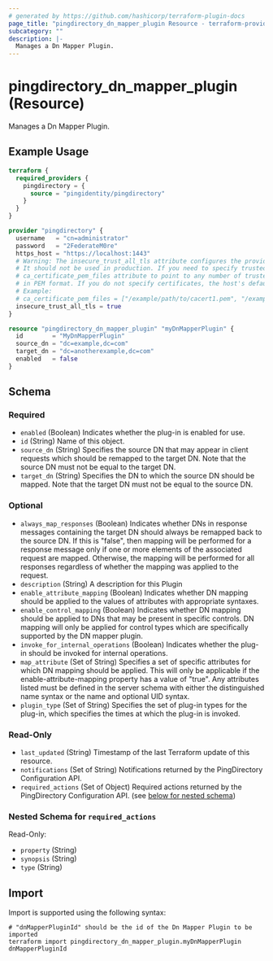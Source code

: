 ```yaml
---
# generated by https://github.com/hashicorp/terraform-plugin-docs
page_title: "pingdirectory_dn_mapper_plugin Resource - terraform-provider-pingdirectory"
subcategory: ""
description: |-
  Manages a Dn Mapper Plugin.
---
```


# pingdirectory_dn_mapper_plugin (Resource)

Manages a Dn Mapper Plugin.

## Example Usage

```terraform
terraform {
  required_providers {
    pingdirectory = {
      source = "pingidentity/pingdirectory"
    }
  }
}

provider "pingdirectory" {
  username   = "cn=administrator"
  password   = "2FederateM0re"
  https_host = "https://localhost:1443"
  # Warning: The insecure_trust_all_tls attribute configures the provider to trust any certificate presented by the PingDirectory server.
  # It should not be used in production. If you need to specify trusted CA certificates, use the
  # ca_certificate_pem_files attribute to point to any number of trusted CA certificate files
  # in PEM format. If you do not specify certificates, the host's default root CA set will be used.
  # Example:
  # ca_certificate_pem_files = ["/example/path/to/cacert1.pem", "/example/path/to/cacert2.pem"]
  insecure_trust_all_tls = true
}

resource "pingdirectory_dn_mapper_plugin" "myDnMapperPlugin" {
  id        = "MyDnMapperPlugin"
  source_dn = "dc=example,dc=com"
  target_dn = "dc=anotherexample,dc=com"
  enabled   = false
}
```

<!-- schema generated by tfplugindocs -->
## Schema

### Required

- `enabled` (Boolean) Indicates whether the plug-in is enabled for use.
- `id` (String) Name of this object.
- `source_dn` (String) Specifies the source DN that may appear in client requests which should be remapped to the target DN. Note that the source DN must not be equal to the target DN.
- `target_dn` (String) Specifies the DN to which the source DN should be mapped. Note that the target DN must not be equal to the source DN.

### Optional

- `always_map_responses` (Boolean) Indicates whether DNs in response messages containing the target DN should always be remapped back to the source DN. If this is "false", then mapping will be performed for a response message only if one or more elements of the associated request are mapped. Otherwise, the mapping will be performed for all responses regardless of whether the mapping was applied to the request.
- `description` (String) A description for this Plugin
- `enable_attribute_mapping` (Boolean) Indicates whether DN mapping should be applied to the values of attributes with appropriate syntaxes.
- `enable_control_mapping` (Boolean) Indicates whether DN mapping should be applied to DNs that may be present in specific controls. DN mapping will only be applied for control types which are specifically supported by the DN mapper plugin.
- `invoke_for_internal_operations` (Boolean) Indicates whether the plug-in should be invoked for internal operations.
- `map_attribute` (Set of String) Specifies a set of specific attributes for which DN mapping should be applied. This will only be applicable if the enable-attribute-mapping property has a value of "true". Any attributes listed must be defined in the server schema with either the distinguished name syntax or the name and optional UID syntax.
- `plugin_type` (Set of String) Specifies the set of plug-in types for the plug-in, which specifies the times at which the plug-in is invoked.

### Read-Only

- `last_updated` (String) Timestamp of the last Terraform update of this resource.
- `notifications` (Set of String) Notifications returned by the PingDirectory Configuration API.
- `required_actions` (Set of Object) Required actions returned by the PingDirectory Configuration API. (see [below for nested schema](#nestedatt--required_actions))

<a id="nestedatt--required_actions"></a>
### Nested Schema for `required_actions`

Read-Only:

- `property` (String)
- `synopsis` (String)
- `type` (String)

## Import

Import is supported using the following syntax:

```shell
# "dnMapperPluginId" should be the id of the Dn Mapper Plugin to be imported
terraform import pingdirectory_dn_mapper_plugin.myDnMapperPlugin dnMapperPluginId
```
